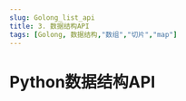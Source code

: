 ```yaml
---
slug: Golong_list_api
title: 3. 数据结构API
tags: [Golong, 数据结构,"数组","切片","map"]
---
```





# Python数据结构API